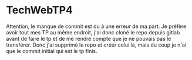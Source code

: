 # TechWebTP4
Attention, le manque de commit est du à une erreur de ma part. Je préfère avoir tout mes TP au même endroit,
j'ai donc cloné le repo depuis gitlab avant de faire le tp et de me rendre compte que je ne pouvais pas le transférer.
Donc j'ai supprimé le repo et créer celui là, mais du coup je n'ai que le commit initial qui est le tp finis.
